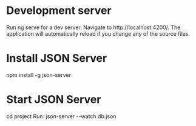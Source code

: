 # Development server
Run ng serve for a dev server. Navigate to http://localhost:4200/. The application will automatically reload if you change any of the source files.

# Install JSON Server
npm install -g json-server

# Start JSON Server
cd project
Run: json-server --watch db.json